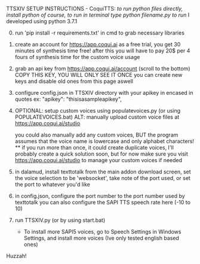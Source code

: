 TTSXIV SETUP INSTRUCTIONS - CoquiTTS:
*to run python files directly, install python of course, to run in terminal type
python filename.py to run*
	I developed using python 3.7.1 

0. run 'pip install -r requirements.txt' in cmd to grab necessary libraries

1. create an account for https://app.coqui.ai
	as a free trial, you get 30 minutes of synthesis time free!
	after this you will have to pay 20$ per 4 fours of synthesis time for the custom voice usage
	
2. grab an api key from https://app.coqui.ai/account (scroll to the bottom)
	COPY THIS KEY, YOU WILL ONLY SEE IT ONCE
	you can create new keys and disable old ones from this page aswell

3. configure config.json in TTSXIV directory with your apikey in encased in quotes
	ex: "apikey": "thisisasampleapikey",

4. OPTIONAL: setup custom voices using populatevoices.py (or using POPULATEVOICES.bat) ALT: manually upload custom voice files at https://app.coqui.ai/studio

	you could also manually add any custom voices, BUT the program assumes that the voice name is lowercase and only alphabet characters!
	** if you run more than once, it could create duplicate voices, I'll probably create a quick solution soon, but for now make sure you visit https://app.coqui.ai/studio to manage your custom voices if needed

5. in dalamud, install texttotalk from the main addon download screen,
	set the voice selection to be 'websocket',
	take note of the port used, or set the port to whatever you'd like

6. in config.json, configure the port number to the port number used by texttotalk
	you can also configure the SAPI TTS speech rate here (-10 to 10)

7. run TTSXIV.py (or by using start.bat)

	- To install more SAPI5 voices, go to Speech Settings in Windows Settings, and install more voices (Ive only tested english based ones)

Huzzah!
